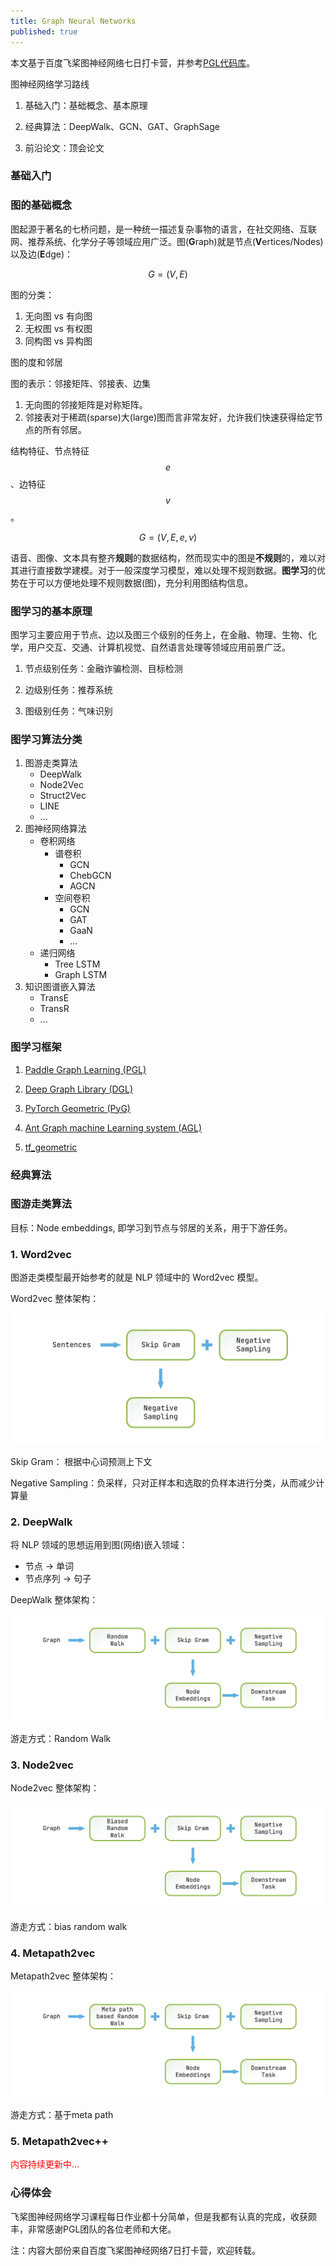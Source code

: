 ```yaml
---
title: Graph Neural Networks
published: true
---
```


本文基于百度飞桨图神经网络七日打卡营，并参考[PGL代码库](https://github.com/PaddlePaddle/PGL)。

图神经网络学习路线

1. 基础入门：基础概念、基本原理

2. 经典算法：DeepWalk、GCN、GAT、GraphSage

3. 前沿论文：顶会论文

### 基础入门

### 图的基础概念

图起源于著名的七桥问题，是一种统一描述复杂事物的语言，在社交网络、互联网、推荐系统、化学分子等领域应用广泛。图(**G**raph)就是节点(**V**ertices/Nodes)以及边(**E**dge)：

$$
G = (V, E)
$$

图的分类：
1. 无向图 vs 有向图
2. 无权图 vs 有权图
3. 同构图 vs 异构图

图的度和邻居

图的表示：邻接矩阵、邻接表、边集
1. 无向图的邻接矩阵是对称矩阵。
2. 邻接表对于稀疏(sparse)大(large)图而言非常友好，允许我们快速获得给定节点的所有邻居。

结构特征、节点特征$$e$$、边特征$$v$$。

$$
G = (V, E, e, v)
$$

语音、图像、文本具有整齐**规则**的数据结构，然而现实中的图是**不规则**的，难以对其进行直接数学建模。对于一般深度学习模型，难以处理不规则数据。**图学习**的优势在于可以方便地处理不规则数据(图)，充分利用图结构信息。
<!-- more -->

### 图学习的基本原理

图学习主要应用于节点、边以及图三个级别的任务上，在金融、物理、生物、化学，用户交互、交通、计算机视觉、自然语言处理等领域应用前景广泛。

1. 节点级别任务：金融诈骗检测、目标检测

2. 边级别任务：推荐系统
3. 图级别任务：气味识别

### 图学习算法分类

1. 图游走类算法
   - DeepWalk
   - Node2Vec
   - Struct2Vec
   - LINE
   - ...
2. 图神经网络算法
   - 卷积网络
     - 谱卷积
       - GCN
       - ChebGCN
       - AGCN
     - 空间卷积
       - GCN
       - GAT
       - GaaN
       - ...
   - 递归网络
     - Tree LSTM
     - Graph LSTM
3. 知识图谱嵌入算法
   - TransE
   - TransR
   - ...

### 图学习框架
1. [Paddle Graph Learning (PGL)](https://github.com/PaddlePaddle/PGL)

2. [Deep Graph Library (DGL)](https://github.com/dmlc/dgl)

3. [PyTorch Geometric (PyG)](https://github.com/rusty1s/pytorch_geometric)

4. [Ant Graph machine Learning system (AGL)](https://dl.acm.org/doi/pdf/10.14778/3415478.3415539)

5. [tf_geometric](https://github.com/CrawlScript/tf_geometric)

### 经典算法

### 图游走类算法
目标：Node embeddings, 即学习到节点与邻居的关系，用于下游任务。

### 1. Word2vec
图游走类模型最开始参考的就是 NLP 领域中的 Word2vec 模型。

Word2vec 整体架构：

![word2vec](/images/20201129/20201228132028.png)

Skip Gram： 根据中心词预测上下文

Negative Sampling：负采样，只对正样本和选取的负样本进行分类，从而减少计算量

### 2. DeepWalk
将 NLP 领域的思想运用到图(网络)嵌入领域：
- 节点 -> 单词
- 节点序列 -> 句子

DeepWalk 整体架构：

![DeepWalk](/images/20201129/20201228131144.png)

游走方式：Random Walk

### 3. Node2vec
Node2vec 整体架构：

![Node2vec](/images/20201129/20201228131506.png)

游走方式：bias random walk

### 4. Metapath2vec
Metapath2vec 整体架构：

![Metapath2vec](/images/20201129/20201228131809.png)

游走方式：基于meta path

### 5. Metapath2vec++

<p style="color:red">内容持续更新中...</p>

### 心得体会

飞桨图神经网络学习课程每日作业都十分简单，但是我都有认真的完成，收获颇丰，非常感谢PGL团队的各位老师和大佬。

注：内容大部份来自百度飞桨图神经网络7日打卡营，欢迎转载。
